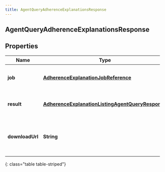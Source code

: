 ```yaml
---
title: AgentQueryAdherenceExplanationsResponse
---
```

## AgentQueryAdherenceExplanationsResponse


## Properties

| Name | Type | Description | Notes |
| ------------ | ------------- | ------------- | ------------- |
| **job** | <!----><!---->[**AdherenceExplanationJobReference**](AdherenceExplanationJobReference.html)<!----> | The asynchronous job handling the query |  [optional] |
| **result** | <!----><!---->[**AdherenceExplanationListingAgentQueryResponse**](AdherenceExplanationListingAgentQueryResponse.html)<!----> | The result of the query. May come via notification |  [optional] |
| **downloadUrl** | <!----><!---->**String**<!----> | The URL from which to download the result. May come via notification |  [optional] |
{: class="table table-striped"}



